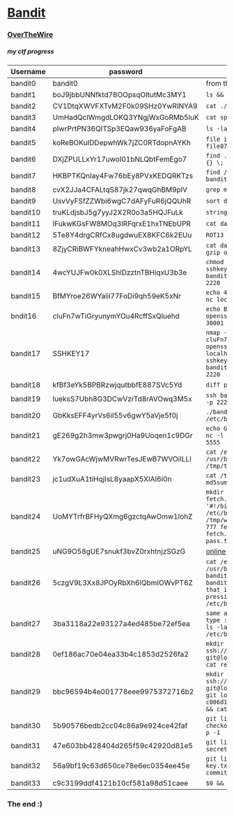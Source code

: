 # [Bandit](https://overthewire.org/wargames/bandit)
### [OverTheWire](https://overthewire.org/wargames/)
##### my ctf progress



| Username | password | oneline to get the password |
| ----------- | ----------- |----------- |
| bandit0 | bandit0 | from the website |
| bandit1 | boJ9jbbUNNfktd78OOpsqOltutMc3MY1 | `ls &&  cat readme` |
| bandit2 | CV1DtqXWVFXTvM2F0k09SHz0YwRINYA9 | `cat ./\-` |
| bandit3 | UmHadQclWmgdLOKQ3YNgjWxGoRMb5luK | `cat spaces\ in\ this\ filename` |
| bandit4 | pIwrPrtPN36QITSp3EQaw936yaFoFgAB | `ls -la * &&  cat inhere/.hidden` |
| bandit5 | koReBOKuIDDepwhWk7jZC0RTdopnAYKh | `file inhere/-file* &&  cat inhere/-file07` |
| bandit6 | DXjZPULLxYr17uwoI01bNLQbtFemEgo7 | `find . -size 1033c -exec cat 2>/dev/null {} \; ` |
| bandit7 | HKBPTKQnIay4Fw76bEy8PVxKEDQRKTzs | `find / -size 33c -user bandit7 -group bandit6 -exec cat 2> /dev/null {} \; ` |
| bandit8 | cvX2JJa4CFALtqS87jk27qwqGhBM9plV | `grep millionth data.txt` |
| bandit9 | UsvVyFSfZZWbi6wgC7dAFyFuR6jQQUhR | `sort data.txt \| uniq -u` |
| bandit10 | truKLdjsbJ5g7yyJ2X2R0o3a5HQJFuLk | `strings data.txt \| grep =` |
| bandit11 | IFukwKGsFW8MOq3IRFqrxE1hxTNEbUPR | `cat data.txt \| base64 -d` |
| bandit12 | 5Te8Y4drgCRfCx8ugdwuEX8KFC6k2EUu | `ROT13` |
| bandit13 | 8ZjyCRiBWFYkneahHwxCv3wb2a1ORpYL | `cat data.txt \| xxd -r > data &&  -then gzip or bzip2 or tar` |
| bandit14 | 4wcYUJFw0k0XLShlDzztnTBHiqxU3b3e | `chmod 0600 sshkey.private &&  ssh -i sshkey.private bandit14@bandit.labs.overthewire.org -p 2220` |
| bandit15 | BfMYroe26WYalil77FoDi9qh59eK5xNr | `echo 4wcYUJFw0k0XLShlDzztnTBHiqxU3b3e \| nc localhost 30000` |
| bndit16 | cluFn7wTiGryunymYOu4RcffSxQluehd | `echo BfMYroe26WYalil77FoDi9qh59eK5xNr \| openssl s_client -connect localhost \| 30001 -ign_eof` |
| bandit17 | SSHKEY17 | `nmap -A -p 31000-32000 localhost && echo cluFn7wTiGryunymYOu4RcffSxQluehd \| openssl s_client -connect localhost:31790 -ign_eof && ssh -i sshkey17 bandit17@bandit.labs.overthewire.org -p 2220` |
| bandit18 | kfBf3eYk5BPBRzwjqutbbfE887SVc5Yd | `diff password.old password.new` |
| bandit19 | IueksS7Ubh8G3DCwVzrTd8rAVOwq3M5x | `ssh bandit18@bandit.labs.overthewire.org -p 2220 "cat ~/readme"` |
| bandit20 | GbKksEFF4yrVs6il55v6gwY5aVje5f0j | `./bandit20-do cat /etc/bandit_pass/bandit2` |
| bandit21 | gE269g2h3mw3pwgrj0Ha9Uoqen1c9DGr | `echo GbKksEFF4yrVs6il55v6gwY5aVje5f0j \| nc -l localhost -p 5555 &; ./suconnect 5555` |
| bandit22 | Yk7owGAcWjwMVRwrTesJEwB7WVOiILLI | `cat /etc/cron.d/cronjob_bandit22 && cat /usr/bin/cronjob_bandit22.sh && cat /tmp/t7O6lds9S0RqQh9aMcz6ShpAoZKF7fgv` |
| bandit23 | jc1udXuA1tiHqjIsL8yaapX5XIAI6i0n | `cat /tmp/$(echo "I am user bandit23" \| md5sum \| cut -d ' ' -f 1)` |
| bandit24 | UoMYTrfrBFHyQXmg6gzctqAwOmw1IohZ | `mkdir /tmp/work && cd $_ &&  touch fetch.sh && touch pass.txt &&  echo -e '#!/bin/bash\ncat /etc/bandit_pass/bandit24 > /tmp/work/pass.txt' > fetch.sh &&  chmod 777 fetch.sh && chmod 666 pass.txt && cp fetch.sh /var/spool/bandit24 && cat pass.txt` |
| bandit25 | uNG9O58gUE7snukf3bvZ0rxhtnjzSGzG | [online tutorial](https://medium.com/secttp/overthewire-bandit-level-24-aaaaf795b701) |
| bandit26 | 5czgV9L3Xx8JPOyRbXh6lQbmIOWvPT6Z | `cat /etc/passwd \| grep bandit26 &&  cat /usr/bin/showtext &&  ls -la && cp bandit26_sshkey && chmod 0600 bandit26_sshkey &&  resize the window so that it enters more edit mode by pressing v &&  e: /etc/bandit_pass/bandit26` |
| bandit27 | 3ba3118a22e93127a4ed485be72ef5ea | `same as 26- resize window &&  press v &&  type :set shell=/bin/bash && :shell && ls -la && ./bandit27-do cat /etc/bandit_pass/bandit27` |
| bandit28 | 0ef186ac70e04ea33b4c1853d2526fa2 | `mkdir /tmp/work3 && cd $_ &&  git clone ssh://bandit27-git@localhost/home/bandit27-git/repo && cat repo/README ` |
| bandit29 | bbc96594b4e001778eee9975372716b2 | `mkdir /tmp/work4 && cd $_ &&  git clone ssh://bandit28-git@localhost/home/bandit28-git/repo && git log && git reset --hard c086d11a00c0648d095d04c089786efef5e01264 && cat repo/README.md` |
| bandit30 | 5b90576bedb2cc04c86a9e924ce42faf| `git like 27 &&  git branch -r &&  git checkout dev &&  git branch && git log -p -1` |
| bandit31 | 47e603bb428404d265f59c42920d81e5 | `git like 27 &&  git tag && git show secret` |
| bandit32 | 56a9bf19c63d650ce78e6ec0354ee45e | `git like 27 && echo "May I come in?" > key.txt; git add -f key.txt && git commit -m "hi" && git push` |
| bandit33 | c9c3199ddf4121b10cf581a98d51caee | `$0 && cat /etc/bandit_pass/bandit33` |

### The end :)

